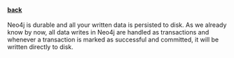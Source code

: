 #### [back](admin_main.md)


Neo4j is durable and all your written data is persisted to disk. As we already know by now, all data writes in Neo4j are handled as transactions and whenever a transaction is marked as successful and committed, it will be written directly to disk. 